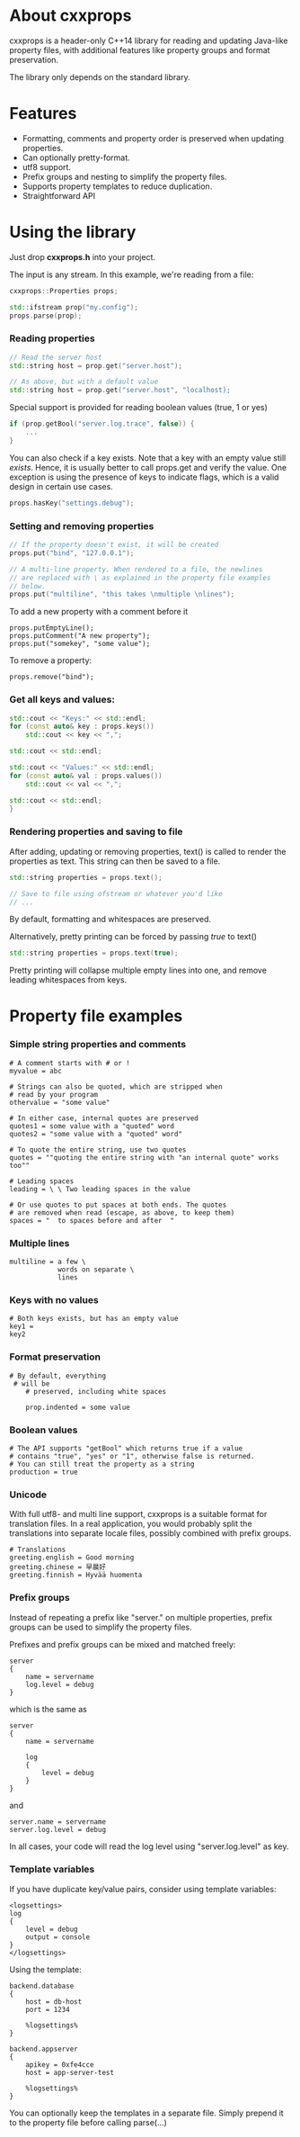 # About cxxprops

cxxprops is a header-only C++14 library for reading and updating Java-like property files, with
additional features like property groups and format preservation.

The library only depends on the standard library.

# Features

* Formatting, comments and property order is preserved when updating properties.
* Can optionally pretty-format.
* utf8 support.
* Prefix groups and nesting to simplify the property files.
* Supports property templates to reduce duplication.
* Straightforward API

# Using the library

Just drop **cxxprops.h** into your project.

The input is any stream. In this example, we're reading
from a file:

```c++
cxxprops::Properties props;

std::ifstream prop("my.config");
props.parse(prop);
```

### Reading properties

```c++
// Read the server host
std::string host = prop.get("server.host");

// As above, but with a default value
std::string host = prop.get("server.host", "localhost);
```

Special support is provided for reading boolean values (true, 1 or yes)

```c++
if (prop.getBool("server.log.trace", false)) {
    ...
}
```

You can also check if a key exists. Note that a key with an empty value
still *exists*. Hence, it is usually better to call props.get and
verify the value. One exception is using the presence of
keys to indicate flags, which is a valid design in certain use cases.

```c++
props.hasKey("settings.debug");
```

### Setting and removing properties

```c++
// If the property doesn't exist, it will be created
props.put("bind", "127.0.0.1");

// A multi-line property. When rendered to a file, the newlines
// are replaced with \ as explained in the property file examples
// below.
props.put("multiline", "this takes \nmultiple \nlines");
```

To add a new property with a comment before it
```
props.putEmptyLine();
props.putComment("A new property");
props.put("somekey", "some value");
```

To remove a property:
```
props.remove("bind");
```

### Get all keys and values:

```c++
std::cout << "Keys:" << std::endl;
for (const auto& key : props.keys())
    std::cout << key << ",";

std::cout << std::endl;

std::cout << "Values:" << std::endl;
for (const auto& val : props.values())
    std::cout << val << ",";

std::cout << std::endl;
}
```

### Rendering properties and saving to file

After adding, updating or removing properties, text() is called to
render the properties as text. This string can then be saved to a file.

```c++
std::string properties = props.text();

// Save to file using ofstream or whatever you'd like
// ...
```

By default, formatting and whitespaces are preserved.

Alternatively, pretty printing can be forced by passing *true* to text()

```c++
std::string properties = props.text(true);
```

Pretty printing will collapse multiple empty lines into one, and remove
leading whitespaces from keys.

# Property file examples

### Simple string properties and comments

```
# A comment starts with # or !
myvalue = abc

# Strings can also be quoted, which are stripped when
# read by your program
othervalue = "some value"

# In either case, internal quotes are preserved
quotes1 = some value with a "quoted" word
quotes2 = "some value with a "quoted" word"

# To quote the entire string, use two quotes
quotes = ""quoting the entire string with "an internal quote" works too""

# Leading spaces
leading = \ \ Two leading spaces in the value

# Or use quotes to put spaces at both ends. The quotes
# are removed when read (escape, as above, to keep them)
spaces = "  to spaces before and after  "

```

### Multiple lines
```
multiline = a few \
            words on separate \
            lines
```

### Keys with no values
```
# Both keys exists, but has an empty value
key1 =
key2
```

### Format preservation
```
# By default, everything
 # will be
    # preserved, including white spaces

    prop.indented = some value
```

### Boolean values
```
# The API supports "getBool" which returns true if a value
# contains "true", "yes" or "1", otherwise false is returned.
# You can still treat the property as a string
production = true
```

### Unicode
With full utf8- and multi line support, cxxprops is a suitable format
for translation files. In a real  application, you would probably
split the translations into separate locale files, possibly combined
with prefix groups.

```
# Translations
greeting.english = Good morning
greeting.chinese = 早晨好
greeting.finnish = Hyvää huomenta
```

### Prefix groups
Instead of repeating a prefix like "server." on multiple properties, prefix
groups can be used to simplify the property files.

Prefixes and prefix groups can be mixed and matched freely:

```
server
{
    name = servername
    log.level = debug
}
```

which is the same as

```
server
{
    name = servername

    log
    {
        level = debug
    }
}
```

and

```
server.name = servername
server.log.level = debug
```

In all cases, your code will read the log level using "server.log.level" as key.

### Template variables
If you have duplicate key/value pairs, consider using template variables:

```
<logsettings>
log
{
    level = debug
    output = console
}
</logsettings>
```

Using the template:

```
backend.database
{
    host = db-host
    port = 1234

    %logsettings%
}

backend.appserver
{
    apikey = 0xfe4cce
    host = app-server-test

    %logsettings%
}

```

You can optionally keep the templates in a separate file. Simply prepend it to
the property file before calling parse(...)
